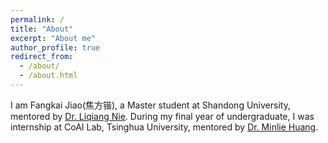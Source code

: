 ```yaml
---
permalink: /
title: "About"
excerpt: "About me"
author_profile: true
redirect_from: 
  - /about/
  - /about.html
---
```


I am Fangkai Jiao(焦方锴), a Master student at Shandong University, mentored by [Dr. Liqiang Nie](https://liqiangnie.github.io/). During my final year of undergraduate, I was internship at CoAI Lab, Tsinghua University, mentored by [Dr. Minlie Huang](http://coai.cs.tsinghua.edu.cn/hml/publications/).

